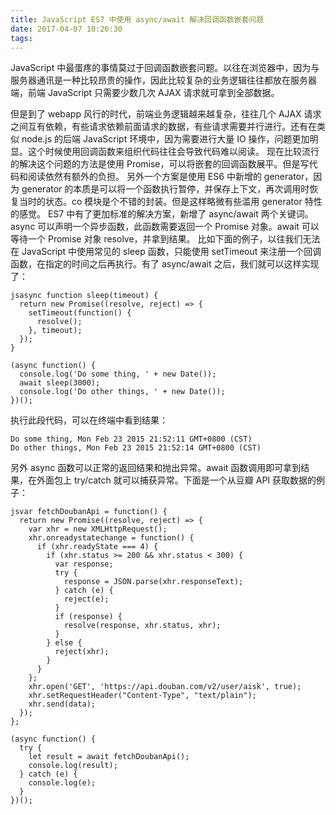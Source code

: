 ```yaml
---
title: JavaScript ES7 中使用 async/await 解决回调函数嵌套问题
date: 2017-04-07 10:26:30
tags:
---
```

JavaScript 中最蛋疼的事情莫过于回调函数嵌套问题。以往在浏览器中，因为与服务器通讯是一种比较昂贵的操作，因此比较复杂的业务逻辑往往都放在服务器端，前端 JavaScript 只需要少数几次 AJAX 请求就可拿到全部数据。
<!--more-->
但是到了 webapp 风行的时代，前端业务逻辑越来越复杂，往往几个 AJAX 请求之间互有依赖，有些请求依赖前面请求的数据，有些请求需要并行进行。还有在类似 node.js 的后端 JavaScript 环境中，因为需要进行大量 IO 操作，问题更加明显。这个时候使用回调函数来组织代码往往会导致代码难以阅读。
现在比较流行的解决这个问题的方法是使用 Promise，可以将嵌套的回调函数展平。但是写代码和阅读依然有额外的负担。
另外一个方案是使用 ES6 中新增的 generator，因为 generator 的本质是可以将一个函数执行暂停，并保存上下文，再次调用时恢复当时的状态。co 模块是个不错的封装。但是这样略微有些滥用 generator 特性的感觉。
ES7 中有了更加标准的解决方案，新增了 async/await 两个关键词。async 可以声明一个异步函数，此函数需要返回一个 Promise 对象。await 可以等待一个 Promise 对象 resolve，并拿到结果。
比如下面的例子，以往我们无法在 JavaScript 中使用常见的 sleep 函数，只能使用 setTimeout 来注册一个回调函数，在指定的时间之后再执行。有了 async/await 之后，我们就可以这样实现了：
```
jsasync function sleep(timeout) {
  return new Promise((resolve, reject) => {
    setTimeout(function() {
      resolve();
    }, timeout);
  });
}

(async function() {
  console.log('Do some thing, ' + new Date());
  await sleep(3000);
  console.log('Do other things, ' + new Date());
})();
```
执行此段代码，可以在终端中看到结果：
```
Do some thing, Mon Feb 23 2015 21:52:11 GMT+0800 (CST)
Do other things, Mon Feb 23 2015 21:52:14 GMT+0800 (CST)
```
另外 async 函数可以正常的返回结果和抛出异常。await 函数调用即可拿到结果，在外面包上 try/catch 就可以捕获异常。下面是一个从豆瓣 API 获取数据的例子：
```
jsvar fetchDoubanApi = function() {
  return new Promise((resolve, reject) => {
    var xhr = new XMLHttpRequest();
    xhr.onreadystatechange = function() {
      if (xhr.readyState === 4) {
        if (xhr.status >= 200 && xhr.status < 300) {
          var response;
          try {
            response = JSON.parse(xhr.responseText);
          } catch (e) {
            reject(e);
          }
          if (response) {
            resolve(response, xhr.status, xhr);
          }
        } else {
          reject(xhr);
        }
      }
    };
    xhr.open('GET', 'https://api.douban.com/v2/user/aisk', true);
    xhr.setRequestHeader("Content-Type", "text/plain");
    xhr.send(data);
  });
};

(async function() {
  try {
    let result = await fetchDoubanApi();
    console.log(result);
  } catch (e) {
    console.log(e);
  }
})();
```

